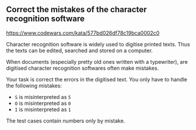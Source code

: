 ## Correct the mistakes of the character recognition software

https://www.codewars.com/kata/577bd026df78c19bca0002c0

Character recognition software is widely used to digitise printed texts. Thus the texts can be edited, searched and stored on a computer.

When documents (especially pretty old ones written with a typewriter), are digitised character recognition softwares often make mistakes.

Your task is correct the errors in the digitised text. You only have to handle the following mistakes:

-   `S` is misinterpreted as `5`
-   `O` is misinterpreted as `0`
-   `I` is misinterpreted as `1`

The test cases contain numbers only by mistake.
